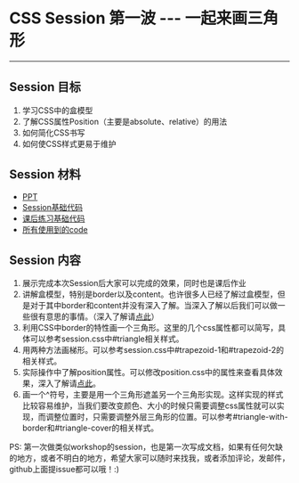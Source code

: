 # CSS Session 第一波 --- 一起来画三角形
---
## Session 目标
1. 学习CSS中的盒模型
2. 了解CSS属性Position（主要是absolute、relative）的用法
3. 如何简化CSS书写
4. 如何使CSS样式更易于维护

## Session 材料
* [PPT](http://zation.github.com/session/css/box_model/)
* [Session基础代码](https://github.com/zation/session/blob/gh-pages/css/box_model/basic.html)
* [课后练习基础代码](https://github.com/zation/session/blob/gh-pages/css/box_model/practise.html)
* [所有使用到的code](https://github.com/zation/session/tree/gh-pages/css/box_model)

## Session 内容
1. 展示完成本次Session后大家可以完成的效果，同时也是课后作业
2. 讲解盒模型，特别是border以及content。也许很多人已经了解过盒模型，但是对于其中border和content并没有深入了解。当深入了解以后我们可以做一些很有意思的事情。（深入了解请[点此](http://w3help.org/zh-cn/kb/006/)）
3. 利用CSS中border的特性画一个三角形。这里的几个css属性都可以简写，具体可以参考session.css中#triangle相关样式。
4. 用两种方法画梯形。可以参考session.css中#trapezoid-1和#trapezoid-2的相关样式。
5. 实际操作中了解position属性。可以修改position.css中的属性来查看具体效果，深入了解请[点此](http://w3help.org/zh-cn/kb/009/)。
6. 画一个^符号，主要是用一个三角形遮盖另一个三角形实现。这样实现的样式比较容易维护，当我们要改变颜色、大小的时候只需要调整css属性就可以实现，而调整位置时，只需要调整外层三角形的位置。可以参考#triangle-with-border和#triangle-cover的相关样式。

PS: 第一次做类似workshop的session，也是第一次写成文档，如果有任何欠缺的地方，或者不明白的地方，希望大家可以随时来找我，或者添加评论，发邮件，github上面提issue都可以哦！:)


